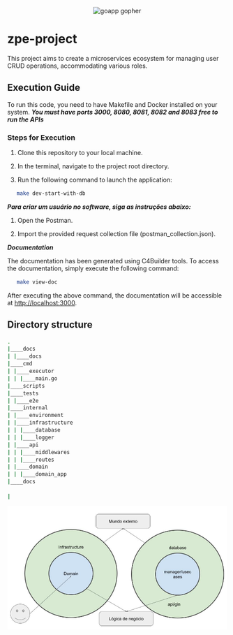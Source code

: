 <p align="center"><img src="https://user-images.githubusercontent.com/1092882/86512217-bfd5a480-be1d-11ea-976c-a7c0ac0cd1f1.png" alt="goapp gopher" width="256px"/></p>

# zpe-project
This project aims to create a microservices ecosystem for managing user CRUD operations, accommodating various roles.

## Execution Guide

To run this code, you need to have Makefile and Docker installed on your system.
***You must have ports 3000, 8080, 8081, 8082 and 8083 free to run the APIs***

### Steps for Execution

1. Clone this repository to your local machine.

2. In the terminal, navigate to the project root directory.

3. Run the following command to launch the application:

```bash
   make dev-start-with-db
```

***Para criar um usuário no software, siga as instruções abaixo:***

1. Open the Postman.
   
2. Import the provided request collection file (postman_collection.json).


***Documentation***

The documentation has been generated using C4Builder tools. To access the documentation, simply execute the following command:

```bash
   make view-doc
```

After executing the above command, the documentation will be accessible at [http://localhost:3000](http://localhost:3000).

## Directory structure

```bash
.
|____docs
| |____docs
|____cmd
| |____executor
| | |____main.go
|____scripts
|____tests
| |____e2e
|____internal
| |____environment
| |____infrastructure
| | |____database
| | |____logger
| |____api
| | |____middlewares
| | |____routes
| |____domain
| | |____domain_app
|____docs

|
```

![Screenshot](docs/docs-png/arch.jpg)